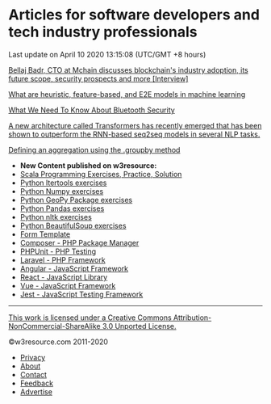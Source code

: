  


# Articles for software developers and tech industry professionals

Last update on April 10 2020 13:15:08 (UTC/GMT +8 hours)

[Bellaj Badr, CTO at Mchain discusses blockchain's industry adoption, its future scope, security prospects and more \[Interview\]](bellaj-badr-cto-at-mchain-discusses-blockchains-industry-adoption-%20its-future-scope-security-prospects-and-%20more-interview.php)

[What are heuristic, feature-based, and E2E models in machine learning](what-are-heuristic-feature-based-and-e2e-models-in-machine-learning.php)

[What We Need To Know About Bluetooth Security](what-we-need-to-know-about-bluetooth-security.php)

[A new architecture called Transformers has recently emerged that has been shown to outperform the RNN-based seq2seq models in several NLP tasks.](pml3-for-outreach.php)

[Defining an aggregation using the .groupby method](defining-an-aggreation-using-groupby-method.php)

- **New Content published on w3resource:**
- [Scala Programming Exercises, Practice, Solution](https://www.w3resource.com/scala-exercises/index.php)
- [Python Itertools exercises](https://www.w3resource.com/python-exercises/itertools/index.php)
- [Python Numpy exercises](https://www.w3resource.com/python-exercises/numpy/index.php)
- [Python GeoPy Package exercises](https://www.w3resource.com/python-exercises/geopy/index.php)
- [Python Pandas exercises](https://www.w3resource.com/python-exercises/pandas/index.php)
- [Python nltk exercises](https://www.w3resource.com/python-exercises/nltk/index.php)
- [Python BeautifulSoup exercises](https://www.w3resource.com/python-exercises/BeautifulSoup/index.php)
- [Form Template](https://www.w3resource.com/form-template/)
- [Composer - PHP Package Manager](https://www.w3resource.com/php/composer/a-gentle-introduction-to-composer.php)
- [PHPUnit - PHP Testing](https://www.w3resource.com/php/PHPUnit/a-gentle-introduction-to-unit-test-and-testing.php)
- [Laravel - PHP Framework](https://www.w3resource.com/laravel/laravel-tutorial.php)
- [Angular - JavaScript Framework](https://www.w3resource.com/angular/getting-started-with-angular.php)
- [React - JavaScript Library](https://www.w3resource.com/react/react-js-overview.php)
- [Vue - JavaScript Framework](https://www.w3resource.com/vue/installation.php)
- [Jest - JavaScript Testing Framework](https://www.w3resource.com/jest/jest-getting-started.php)

---

[This work is licensed under a Creative Commons Attribution-NonCommercial-ShareAlike 3.0 Unported License.](https://creativecommons.org/licenses/by-nc-sa/3.0/deed.en_US)

©w3resource.com 2011-2020

- [Privacy](https://www.w3resource.com/privacy.php)
- [About](https://www.w3resource.com/about.php)
- [Contact](https://www.w3resource.com/contact.php)
- [Feedback](https://www.w3resource.com/feedback.php)
- [Advertise](https://www.w3resource.com/advertise.php)
